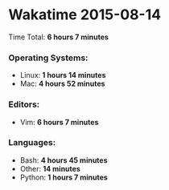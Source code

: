# Wakatime 2015-08-14

Time Total: **6 hours 7 minutes**

### Operating Systems:
- Linux: **1 hours 14 minutes** 
- Mac: **4 hours 52 minutes** 

### Editors:
- Vim: **6 hours 7 minutes** 

### Languages:
- Bash: **4 hours 45 minutes** 
- Other: **14 minutes** 
- Python: **1 hours 7 minutes** 

